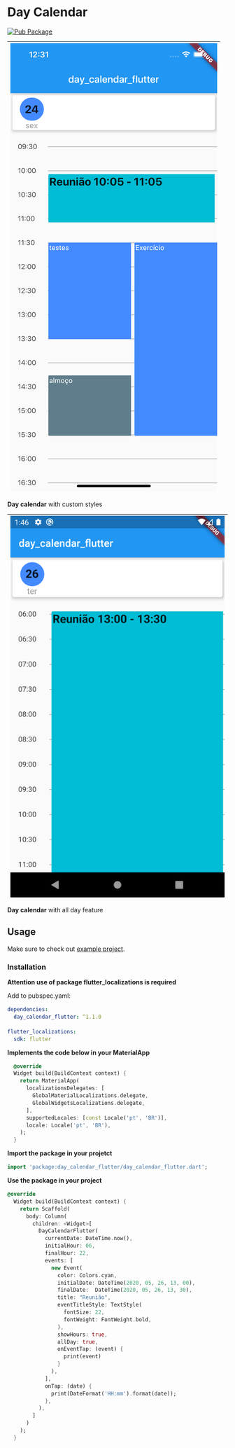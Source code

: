 # Day Calendar

[![Pub Package](https://img.shields.io/pub/v/day_calendar_flutter.svg?style=flat-square)](https://pub.dartlang.org/packages/day_calendar_flutter)

| ![github-small](assets/img/readme_1.png) |
| :------------: |
 **Day calendar** with custom styles

 | ![github-small](assets/img/readme_3.png) |
 | :------------: |
 **Day calendar** with all day feature

## Usage

Make sure to check out [example project](https://github.com/RodolfoBonis/DayCalendar/tree/master/example).

### Installation

**Attention use of package flutter_localizations is required**

Add to pubspec.yaml:

```yaml
dependencies:
  day_calendar_flutter: ^1.1.0

flutter_localizations:
  sdk: flutter
```

**Implements the code below in your MaterialApp**
```dart
  @override
  Widget build(BuildContext context) {
    return MaterialApp(
      localizationsDelegates: [
        GlobalMaterialLocalizations.delegate,
        GlobalWidgetsLocalizations.delegate,
      ],
      supportedLocales: [const Locale('pt', 'BR')],
      locale: Locale('pt', 'BR'),
    );
  }
```

**Import the package in your projetct**

```dart
import 'package:day_calendar_flutter/day_calendar_flutter.dart';
```

**Use the package in your project**

```dart
@override
  Widget build(BuildContext context) {
    return Scaffold(
      body: Column(
        children: <Widget>[
          DayCalendarFlutter(
            currentDate: DateTime.now(),
            initialHour: 06,
            finalHour: 22,
            events: [
              new Event(
                color: Colors.cyan,
                initialDate: DateTime(2020, 05, 26, 13, 00),
                finalDate:  DateTime(2020, 05, 26, 13, 30),
                title: "Reunião",
                eventTitleStyle: TextStyle(
                  fontSize: 22,
                  fontWeight: FontWeight.bold,
                ),
                showHours: true,
                allDay: true,
                onEventTap: (event) {
                  print(event)
                }
              ),
            ],
            onTap: (date) {
              print(DateFormat('HH:mm').format(date));
            },
          ),
        ]
      )
    );
  }
```
